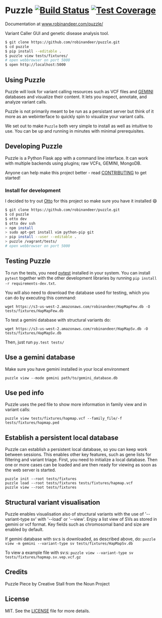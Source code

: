 # Puzzle [![Build Status][travis-image]][travis-url] [![Test Coverage][coveralls-img]][coveralls-url]

Documentation at www.robinandeer.com/puzzle/

Variant Caller GUI and genetic disease analysis tool.

```bash
$ git clone https://github.com/robinandeer/puzzle.git
$ cd puzzle
$ pip install --editable .
$ puzzle view tests/fixtures/
# open webbrowser on port 5000
$ open http://localhost:5000
```

## Using Puzzle
Puzzle will look for variant calling resources such as VCF files and [GEMINI][gemini] databases and visualize their content. It lets you inspect, annotate, and analyze variant calls.

Puzzle is not primarily meant to be run as a persistant server but think of it more as an webinterface to quickly spin to visualize your variant calls.

We set out to make `Puzzle` both very simple to install as well as intuitive to use. You can be up and running in minutes with minimal prerequisites.

## Developing Puzzle
Puzzle is a Python Flask app with a command line interface. It can work with multiple backends using plugins; raw VCFs, GEMINI, MongoDB.

Anyone can help make this project better - read [CONTRIBUTING](CONTRIBUTING.md) to get started!

### Install for development
I decided to try out [Otto][otto] for this project so make sure you have it installed :smile:

```bash
$ git clone https://github.com/robinandeer/puzzle.git
$ cd puzzle
$ otto dev
$ otto dev ssh
> npm install
> sudo apt-get install vim python-pip git
> pip install --user --editable .
> puzzle /vagrant/tests/
# open webbrowser on port 5000
```

## Testing Puzzle
To run the tests, you need [pytest](pytest) installed in your system. You can install `pytest` together
with the other development libraries by running `pip install -r requirements-dev.txt`.

You will also need to download the database used for testing, which you can do by executing this command:

```
wget https://s3-us-west-2.amazonaws.com/robinandeer/HapMapFew.db -O tests/fixtures/HapMapFew.db
```

To test a gemini database with structural variants do:

```
wget https://s3-us-west-2.amazonaws.com/robinandeer/HapMapSv.db -O tests/fixtures/HapMapSv.db
```

Then, just run `py.test tests/`

## Use a gemini database

Make sure you have gemini installed in your local environment

```
puzzle view --mode gemini path/to/gemini_database.db
```

## Use ped info ##

Puzzle uses the ped file to show more information in family view and in variant calls:

```
puzzle view tests/fixtures/hapmap.vcf --family_file/-f tests/fixtures/hapmap.ped
```

## Establish a persistent local database

Puzzle can establish a persistent local database, so you can keep work between sessions.
This enables other key features, such as gene lists for filtering and variant triage.
First, you need to initialize a local database. Then one or more cases can be loaded and 
are then ready for viewing as soon as the web server is started.

```
puzzle init --root tests/fixtures
puzzle load --root tests/fixtures tests/fixtures/hapmap.vcf
puzzle view --root tests/fixtures
```

## Structural variant visualisation

Puzzle enables visualisation also of structural variants with the use of '--variant-type sv' with '--load' or '--view'.
Enjoy a list view of SVs as stored in gemini or vcf format. Key fields such as chromosomal band and size are enabled by default.

If gemini database with sv:s is downloaded, as described above, do:
```puzzle view -m gemini --variant-type sv tests/fixtures/HapMapSv.db```

To view a example file with sv:s:
```puzzle view --variant-type sv tests/fixtures/hapmap.sv.vep.vcf.gz```


## Credits
Puzzle Piece by Creative Stall from the Noun Project

## License
MIT. See the [LICENSE](LICENSE) file for more details.


[travis-url]: https://travis-ci.org/robinandeer/puzzle?branch=master
[travis-image]: https://img.shields.io/travis/robinandeer/puzzle/master.svg?style=flat-square
[coveralls-url]: https://coveralls.io/github/robinandeer/puzzle
[coveralls-img]: https://img.shields.io/coveralls/robinandeer/puzzle.svg?style=flat-square
[otto]: https://ottoproject.io/
[gemini]: https://github.com/arq5x/gemini
[pytest]: http://pytest.org/latest/
